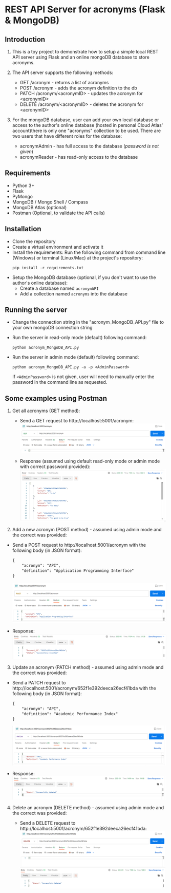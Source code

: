 # REST API Server for acronyms (Flask & MongoDB)

## Introduction

1. This is a toy project to demonstrate how to setup a simple local REST API server using Flask and an online mongoDB database to store acronyms.

2. The API server supports the following methods:
    * GET /acronym - returns a list of acronyms
    * POST /acronym - adds the acronym definition to the db
    * PATCH /acronym/\<acronymID\> - updates the acronym for \<acronymID\>
    * DELETE /acronym/\<acronymID\> - deletes the acronym for \<acronymID\>

3. For the mongoDB database, user can add your own local database or access to the author's online database (hosted in personal Cloud Atlas' account)there is only one "acronyms" collection to be used. There are two users that have different roles for the database:
    * acronymAdmin - has full access to the database (_password is not given_)
    * acronymReader - has read-only access to the database


 ## Requirements

* Python 3+
* Flask
* PyMongo
* MongoDB / Mongo Shell / Compass
* MongoDB Atlas (optional)
* Postman (Optional, to validate the API calls)
    

 ## Installation
* Clone the repository
* Create a virtual environment and activate it
* Install the requirements:
    Run the following command from command line (Windows) or terminal (Linux/Mac) at the project's repository:
    ```
    pip install -r requirements.txt
    ```
* Setup the MongoDB database (optional, if you don't want to use the author's online database):
    - Create a database named `acronymAPI`
    - Add a collection named `acronyms` into the database


 ## Running the server

* Change the connection string in the "acronym_MongoDB_API.py" file to your own mongoDB connection string

* Run the server in read-only mode (default) following command:

    ```
    python acronym_MongoDB_API.py
    ```


* Run the server in admin mode (default) following command:

    ```
    python acronym_MongoDB_API.py -a -p <AdminPassword>
    ```


    If `<AdminPassword>` is not given, user will need to manually enter the password in the command line as requested.

## Some examples using Postman

1. Get all acronyms (GET method):
    * Send a GET request to http://localhost:5001/acronym:
        ![GET request](images/get_request.png)

    * Response (assumed using default read-only mode or admin mode with correct password provided):
        ![GET response](images/get_response.png)


2.   Add a new acronym (POST method) - assumed using admin mode and the correct <AdminPassword> was provided:

* Send a POST request to http://localhost:5001/acronym with the following body (in JSON format):
    ```    
    {
        "acronym": "API",
        "definition": "Application Programming Interface"
    }
    ```
    ![POST request](images/post_request.png)

* Response:
    ![POST response](images/post_response.png)


3.   Update an acronym (PATCH method) - assumed using admin mode and the correct <AdminPassword> was provided:

* Send a PATCH request to http://localhost:5001/acronym/652f1e392deeca26ecf41bda with the following body (in JSON format):
    ```
    {
        "acronym": "API",
        "definition": "Academic Performance Index"
    }
    ```

    ![PATCH request](images/patch_request.png)

* Response:
    ![PATCH response](images/patch_response.png)

4.  Delete an acronym (DELETE method) - assumed using admin mode and the correct <AdminPassword> was provided:
    * Send a DELETE request to http://localhost:5001/acronym/652f1e392deeca26ecf41bda:
        ![DELETE request and response](images/delete_request_response.png)
